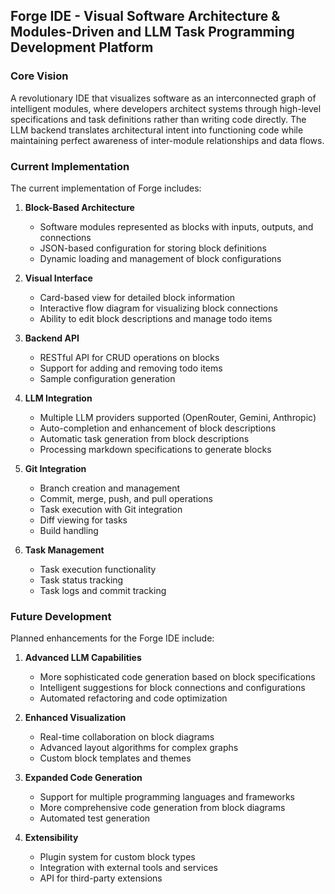 ## **Forge IDE - Visual Software Architecture & Modules-Driven and LLM Task Programming Development Platform**

### Core Vision
A revolutionary IDE that visualizes software as an interconnected graph of intelligent modules, where developers architect systems through high-level specifications and task definitions rather than writing code directly. The LLM backend translates architectural intent into functioning code while maintaining perfect awareness of inter-module relationships and data flows.

### Current Implementation
The current implementation of Forge includes:

1. **Block-Based Architecture**
   - Software modules represented as blocks with inputs, outputs, and connections
   - JSON-based configuration for storing block definitions
   - Dynamic loading and management of block configurations

2. **Visual Interface**
   - Card-based view for detailed block information
   - Interactive flow diagram for visualizing block connections
   - Ability to edit block descriptions and manage todo items

3. **Backend API**
   - RESTful API for CRUD operations on blocks
   - Support for adding and removing todo items
   - Sample configuration generation

4. **LLM Integration**
   - Multiple LLM providers supported (OpenRouter, Gemini, Anthropic)
   - Auto-completion and enhancement of block descriptions
   - Automatic task generation from block descriptions
   - Processing markdown specifications to generate blocks

5. **Git Integration**
   - Branch creation and management
   - Commit, merge, push, and pull operations
   - Task execution with Git integration
   - Diff viewing for tasks
   - Build handling

6. **Task Management**
   - Task execution functionality
   - Task status tracking
   - Task logs and commit tracking

### Future Development
Planned enhancements for the Forge IDE include:

1. **Advanced LLM Capabilities**
   - More sophisticated code generation based on block specifications
   - Intelligent suggestions for block connections and configurations
   - Automated refactoring and code optimization

2. **Enhanced Visualization**
   - Real-time collaboration on block diagrams
   - Advanced layout algorithms for complex graphs
   - Custom block templates and themes

3. **Expanded Code Generation**
   - Support for multiple programming languages and frameworks
   - More comprehensive code generation from block diagrams
   - Automated test generation

4. **Extensibility**
   - Plugin system for custom block types
   - Integration with external tools and services
   - API for third-party extensions
